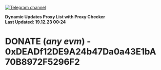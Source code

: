 [![Telegram channel](https://img.shields.io/endpoint?url=https://runkit.io/damiankrawczyk/telegram-badge/branches/master?url=https://t.me/n4z4v0d)](https://t.me/n4z4v0d) 

**Dynamic Updates Proxy List with Proxy Checker**  
**Last Updated: 19.12.23 00:24**

# DONATE (_any evm_) - 0xDEADf12DE9A24b47Da0a43E1bA70B8972F5296F2
